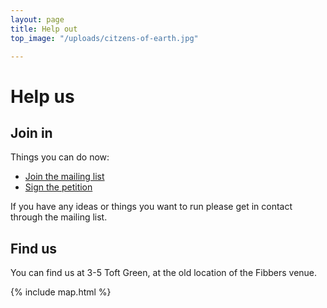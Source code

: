 ```yaml
---
layout: page
title: Help out
top_image: "/uploads/citzens-of-earth.jpg"

---
```

# Help us

## Join in

Things you can do now:

* [Join the mailing list](https://lists.riseup.net/www/subscribe/barbicancommunitycentre)
* [Sign the petition](http://chng.it/DD6GPNVCHb)

If you have any ideas or things you want to run please get in contact through the mailing list.

## Find us

You can find us at 3-5 Toft Green, at the old location of the Fibbers venue.

{% include map.html %}
